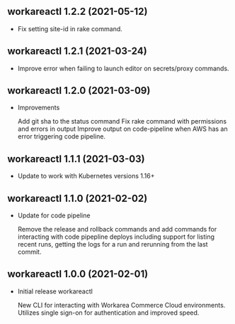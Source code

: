 workareactl 1.2.2 (2021-05-12)
--------------------------------------------------------------------------------
*   Fix setting site-id in rake command.


workareactl 1.2.1 (2021-03-24)
--------------------------------------------------------------------------------

*   Improve error when failing to launch editor on secrets/proxy commands.


workareactl 1.2.0 (2021-03-09)
--------------------------------------------------------------------------------

*   Improvements

    Add git sha to the status command
    Fix rake command with permissions and errors in output
    Improve output on code-pipeline when AWS has an error triggering code pipeline.


workareactl 1.1.1 (2021-03-03)
--------------------------------------------------------------------------------

*   Update to work with Kubernetes versions 1.16+


workareactl 1.1.0 (2021-02-02)
--------------------------------------------------------------------------------

*   Update for code pipeline

    Remove the release and rollback commands and add commands for interacting with
    code pipepline deploys including support for listing recent runs, getting the
    logs for a run and rerunning from the last commit.


workareactl 1.0.0 (2021-02-01)
--------------------------------------------------------------------------------

*   Initial release workareactl

    New CLI for interacting with Workarea Commerce Cloud environments.
    Utilizes single sign-on for authentication and improved speed.
